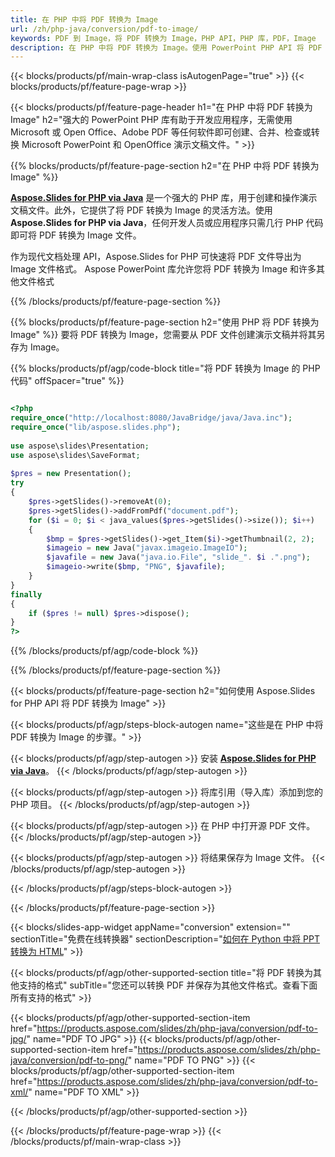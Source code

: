 ```yaml
---
title: 在 PHP 中将 PDF 转换为 Image
url: /zh/php-java/conversion/pdf-to-image/
keywords: PDF 到 Image，将 PDF 转换为 Image，PHP API，PHP 库，PDF，Image
description: 在 PHP 中将 PDF 转换为 Image。使用 PowerPoint PHP API 将 PDF 文件转换为 Image
---
```


{{< blocks/products/pf/main-wrap-class isAutogenPage="true" >}}
{{< blocks/products/pf/feature-page-wrap >}}

{{< blocks/products/pf/feature-page-header h1="在 PHP 中将 PDF 转换为 Image" h2="强大的 PowerPoint PHP 库有助于开发应用程序，无需使用 Microsoft 或 Open Office、Adobe PDF 等任何软件即可创建、合并、检查或转换 Microsoft PowerPoint 和 OpenOffice 演示文稿文件。" >}}

{{% blocks/products/pf/feature-page-section h2="在 PHP 中将 PDF 转换为 Image" %}}

[**Aspose.Slides for PHP via Java**](https://products.aspose.com/slides/zh/php-java/) 是一个强大的 PHP 库，用于创建和操作演示文稿文件。此外，它提供了将 PDF 转换为 Image 的灵活方法。使用**Aspose.Slides for PHP via Java**，任何开发人员或应用程序只需几行 PHP 代码即可将 PDF 转换为 Image 文件。

作为现代文档处理 API，Aspose.Slides for PHP 可快速将 PDF 文件导出为 Image 文件格式。 Aspose PowerPoint 库允许您将 PDF 转换为 Image 和许多其他文件格式

{{% /blocks/products/pf/feature-page-section %}}

{{% blocks/products/pf/feature-page-section  h2="使用 PHP 将 PDF 转换为 Image" %}}
要将 PDF 转换为 Image，您需要从 PDF 文件创建演示文稿并将其另存为 Image。

{{% blocks/products/pf/agp/code-block title="将 PDF 转换为 Image 的 PHP 代码" offSpacer="true" %}}

```php

<?php
require_once("http://localhost:8080/JavaBridge/java/Java.inc");
require_once("lib/aspose.slides.php");
 
use aspose\slides\Presentation;
use aspose\slides\SaveFormat;
 
$pres = new Presentation();
try
{
    $pres->getSlides()->removeAt(0);
    $pres->getSlides()->addFromPdf("document.pdf");
    for ($i = 0; $i < java_values($pres->getSlides()->size()); $i++)
    {
        $bmp = $pres->getSlides()->get_Item($i)->getThumbnail(2, 2);
        $imageio = new Java("javax.imageio.ImageIO");
        $javafile = new Java("java.io.File", "slide_". $i .".png");
        $imageio->write($bmp, "PNG", $javafile);
    }
}
finally
{
    if ($pres != null) $pres->dispose();
}
?>
```


{{% /blocks/products/pf/agp/code-block %}}

{{% /blocks/products/pf/feature-page-section %}}

{{< blocks/products/pf/feature-page-section  h2="如何使用 Aspose.Slides for PHP API 将 PDF 转换为 Image" >}}

{{< blocks/products/pf/agp/steps-block-autogen name="这些是在 PHP 中将 PDF 转换为 Image 的步骤。" >}}

{{< blocks/products/pf/agp/step-autogen >}}
安装 [**Aspose.Slides for PHP via Java**](https://products.aspose.com/slides/zh/php-java/)。
{{< /blocks/products/pf/agp/step-autogen >}}

{{< blocks/products/pf/agp/step-autogen >}}
将库引用（导入库）添加到您的 PHP 项目。
{{< /blocks/products/pf/agp/step-autogen >}}

{{< blocks/products/pf/agp/step-autogen >}}
在 PHP 中打开源 PDF 文件。
{{< /blocks/products/pf/agp/step-autogen >}}

{{< blocks/products/pf/agp/step-autogen >}}
将结果保存为 Image 文件。
{{< /blocks/products/pf/agp/step-autogen >}}

{{< /blocks/products/pf/agp/steps-block-autogen >}}

{{< /blocks/products/pf/feature-page-section >}}

{{< blocks/slides-app-widget  appName="conversion" extension="" sectionTitle="免费在线转换器" sectionDescription="[如何在 Python 中将 PPT 转换为 HTML](https://products.aspose.com/slides/zh/python-net/conversion/ppt-to-html/)" >}}

{{< blocks/products/pf/agp/other-supported-section title="将 PDF 转换为其他支持的格式" subTitle="您还可以转换 PDF 并保存为其他文件格式。查看下面所有支持的格式" >}}

{{< blocks/products/pf/agp/other-supported-section-item href="https://products.aspose.com/slides/zh/php-java/conversion/pdf-to-jpg/" name="PDF TO JPG" >}}
{{< blocks/products/pf/agp/other-supported-section-item href="https://products.aspose.com/slides/zh/php-java/conversion/pdf-to-png/" name="PDF TO PNG" >}}
{{< blocks/products/pf/agp/other-supported-section-item href="https://products.aspose.com/slides/zh/php-java/conversion/pdf-to-xml/" name="PDF TO XML" >}}


{{< /blocks/products/pf/agp/other-supported-section >}}

{{< /blocks/products/pf/feature-page-wrap >}}
{{< /blocks/products/pf/main-wrap-class >}}